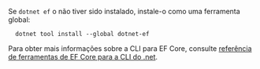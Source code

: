 Se `dotnet ef` o não tiver sido instalado, instale-o como uma ferramenta global:

```dotnetcli
  dotnet tool install --global dotnet-ef
```

Para obter mais informações sobre a CLI para EF Core, consulte [referência de ferramentas de EF Core para a CLI do .net](/ef/core/miscellaneous/cli/dotnet).